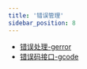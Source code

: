 ```yaml
---
title: '错误管理'
sidebar_position: 8
---
```


- [错误处理-gerror](output/goframe-v2.0-md/组件列表/错误管理/错误处理-gerror)
- [错误码接口-gcode](output/goframe-v2.0-md/组件列表/错误管理/错误码接口-gcode)
